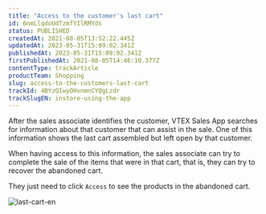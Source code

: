 ```yaml
---
title: "Access to the customer's last cart"
id: 6nmLlqdoUdTzmfYIlRMYds
status: PUBLISHED
createdAt: 2021-08-05T13:52:22.445Z
updatedAt: 2023-05-31T15:09:02.341Z
publishedAt: 2023-05-31T15:09:02.341Z
firstPublishedAt: 2021-08-05T14:46:10.377Z
contentType: trackArticle
productTeam: Shopping
slug: access-to-the-customers-last-cart
trackId: 4BYzQIwyOHvnmnCYQgLzdr
trackSlugEN: instore-using-the-app
---
```


After the sales associate identifies the customer, VTEX Sales App searches for information about that customer that can assist in the sale. One of this information shows the last cart assembled but left open by that customer.

When having access to this information, the sales associate can try to complete the sale of the items that were in that cart, that is, they can try to recover the abandoned cart.

They just need to click `Access` to see the products in the abandoned cart.

![last-cart-en](//images.ctfassets.net/alneenqid6w5/5A40nJsnX5wRDlHJGn9ZsD/fcddb8f976cb0a98d0bb459497b9ef59/last-cart-EN.png)

